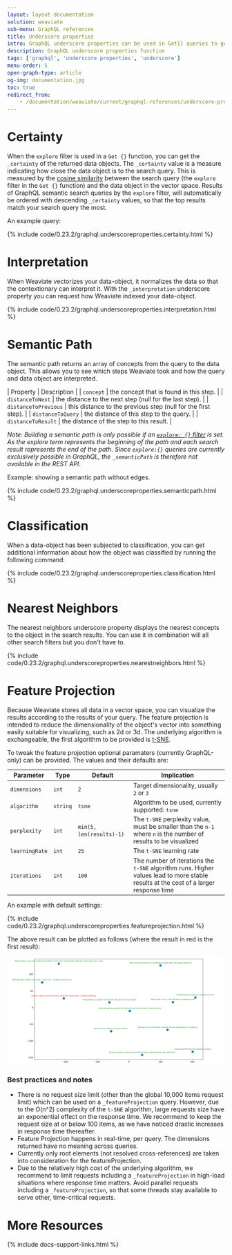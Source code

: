 ```yaml
---
layout: layout-documentation
solution: weaviate
sub-menu: GraphQL references
title: Underscore properties
intro: GraphQL underscore properties can be used in Get{} queries to get additional information about the returned data objects. You can recognize these properties because they are prefixed with an underscore. The value of underscore properties of data objects can be for example be used to enhance interpretability of semantic searches and classification, or for projection and visualization.
description: GraphQL underscore properties function
tags: ['graphql', 'underscore properties', 'underscore']
menu-order: 5
open-graph-type: article
og-img: documentation.jpg
toc: true
redirect_from:
    - /documentation/weaviate/current/graphql-references/underscore-properties.html
---
```


# Certainty

When the `explore` filter is used in a `Get {}` function, you can get the `_certainty` of the returned data objects. The `_certainty` value is a measure indicating how close the data object is to the search query. This is measured by the [cosine similarity](https://en.wikipedia.org/wiki/Cosine_similarity) between the search query (the `explore` filter in the `Get {}`  function) and the data object in the vector space. Results of GraphQL semantic search queries by the `explore` filter, will automatically be ordered with descending `_certainty` values, so that the top results match your search query the most.

An example query:

{% include code/0.23.2/graphql.underscoreproperties.certainty.html %}

# Interpretation

When Weaviate vectorizes your data-object, it normalizes the data so that the contextionary can interpret it. With the `_interpretation` underscore property you can request how Weaviate indexed your data-object.

{% include code/0.23.2/graphql.underscoreproperties.interpretation.html %}

# Semantic Path

The semantic path returns an array of concepts from the query to the data object. This allows you to see which steps Weaviate took and how the query and data object are interpreted. 

| Property | Description |
| `concept` | the concept that is found in this step. |
| `distanceToNext` | the distance to the next step (null for the last step). |
| `distanceToPrevious` | this distance to the previous step (null for the first step). |
| `distanceToQuery` | the distance of this step to the query. |
| `distanceToResult` | the distance of the step to this result. |

_Note: Building a semantic path is only possible if an [`explore: {}` filter](./filters.html#explore-filter-semantic-searching) is set. As the explore term represents the beginning of the path and each search result represents the end of the path. Since `explore:{}` queries are currently exclusively possible in GraphQL, the `_semanticPath` is therefore not available in the REST API._

Example: showing a semantic path without edges.

{% include code/0.23.2/graphql.underscoreproperties.semanticpath.html %}

# Classification

When a data-object has been subjected to classification, you can get additional information about how the object was classified by running the following command:

{% include code/0.23.2/graphql.underscoreproperties.classification.html %}

# Nearest Neighbors

The nearest neighbors underscore property displays the nearest concepts to the object in the search results. You can use it in combination will all other search filters but you don't have to. 

{% include code/0.23.2/graphql.underscoreproperties.nearestneighbors.html %}

# Feature Projection

Because Weaviate stores all data in a vector space, you can visualize the results according to the results of your query. The feature projection is intended to reduce the dimensionality of the object's vector into something easily suitable for visualizing, such as 2d or 3d. The underlying algorithm is exchangeable, the first algorithm to be provided is [t-SNE](https://en.wikipedia.org/wiki/T-distributed_stochastic_neighbor_embedding).

To tweak the feature projection optional paramaters (currently GraphQL-only) can be provided. The values and their defaults are:

| Parameter | Type | Default | Implication |
|--|--|--|--|
| `dimensions` | `int` | `2` | Target dimensionality, usually `2` or `3` | 
| `algorithm` | `string` | `tsne` | Algorithm to be used, currently supported: `tsne` |
| `perplexity` | `int` | `min(5, len(results)-1)` | The `t-SNE` perplexity value, must be smaller than the `n-1` where `n` is the number of results to be visualized |
| `learningRate` | `int` | `25` | The `t-SNE` learning rate |
| `iterations` | `int` | `100` | The number of iterations the `t-SNE` algorithm runs. Higher values lead to more stable results at the cost of a larger response time |

An example with default settings:

{% include code/0.23.2/graphql.underscoreproperties.featureprojection.html %}

The above result can be plotted as follows (where the result in red is the first result):

![Weaviate T-SNE example](/img/plot-noSettings.png?i=1 "Weaviate T-SNE example")

### Best practices and notes
* There is no request size limit (other than the global 10,000 items request limit) which can be used on a `_featureProjection` query. However, due to the O(n^2) complexity of the `t-SNE` algorithm, large requests size have an exponential effect on the response time. We recommend to keep the request size at or below 100 items, as we have noticed drastic increases in response time thereafter.
* Feature Projection happens in real-time, per query. The dimensions returned have no meaning across queries.
* Currently only root elements (not resolved cross-references) are taken into consideration for the featureProjection.
* Due to the relatively high cost of the underlying algorithm, we recommend to limit requests including a `_featureProjection` in high-load situations where response time matters. Avoid parallel requests including a `_featureProjection`, so that some threads stay available to serve other, time-critical requests.

# More Resources

{% include docs-support-links.html %}